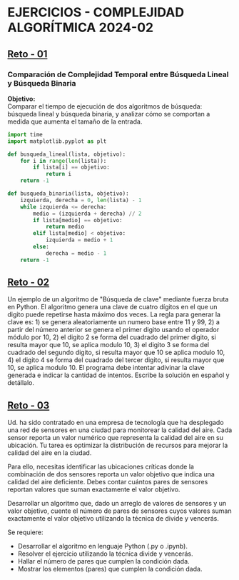 # EJERCICIOS - COMPLEJIDAD ALGORÍTMICA 2024-02

## [Reto - 01](./reto-01.py)
### Comparación de Complejidad Temporal entre Búsqueda Lineal y Búsqueda Binaria

**Objetivo:**  
Comparar el tiempo de ejecución de dos algoritmos de búsqueda: búsqueda lineal y búsqueda binaria, y analizar cómo se comportan a medida que aumenta el tamaño de la entrada.

```python
import time
import matplotlib.pyplot as plt

def busqueda_lineal(lista, objetivo):
    for i in range(len(lista)):
        if lista[i] == objetivo:
            return i
    return -1

def busqueda_binaria(lista, objetivo):
    izquierda, derecha = 0, len(lista) - 1
    while izquierda <= derecha:
        medio = (izquierda + derecha) // 2
        if lista[medio] == objetivo:
            return medio
        elif lista[medio] < objetivo:
            izquierda = medio + 1
        else:
            derecha = medio - 1
    return -1
```


## [Reto - 02](./reto-02.py)
Un ejemplo de un algoritmo de "Búsqueda de clave" mediante fuerza bruta en Python. El
algoritmo genera una clave de cuatro dígitos en el que un digito puede repetirse hasta
máximo dos veces. La regla para generar la clave es: 1) se genera aleatoriamente un
numero base entre 11 y 99, 2) a partir del número anterior se genera el primer digito
usando el operador módulo por 10, 2) el digito 2 se forma del cuadrado del primer digito,
si resulta mayor que 10, se aplica modulo 10, 3) el digito 3 se forma del cuadrado del
segundo digito, si resulta mayor que 10 se aplica modulo 10, 4) el digito 4 se forma del
cuadrado del tercer digito, si resulta mayor que 10, se aplica modulo 10. El programa debe
intentar adivinar la clave generada e indicar la cantidad de intentos. Escribe la solución en
español y detállalo. 

## [Reto - 03](./reto-03.py)

Ud. ha sido contratado en una empresa de tecnología que ha desplegado una red de sensores en una ciudad para monitorear la calidad del aire. Cada sensor reporta un valor numérico que representa la calidad del aire en su ubicación. Tu tarea es optimizar la distribución de recursos para mejorar la calidad del aire en la ciudad.

Para ello, necesitas identificar las ubicaciones críticas donde la combinación de dos sensores reporta un valor objetivo que indica una calidad del aire deficiente. Debes contar cuántos pares de sensores reportan valores que suman exactamente el valor objetivo.

Desarrollar un algoritmo que, dado un arreglo de valores de sensores y un valor objetivo, cuente el número de pares de sensores cuyos valores suman exactamente el valor objetivo utilizando la técnica de divide y vencerás.

Se requiere:
- Desarrollar el algoritmo en lenguaje Python (.py o .ipynb).
- Resolver el ejercicio utilizando la técnica divide y vencerás.
- Hallar el número de pares que cumplen la condición dada.
- Mostrar los elementos (pares) que cumplen la condición dada.